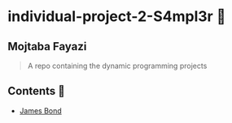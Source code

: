 # individual-project-2-S4mpl3r 🔰
## Mojtaba Fayazi
> A repo containing the dynamic programming projects
## Contents 🔮
- [James Bond](https://github.com/KNTU-Algorithm-Design-Spring-2021/individual-project-1-S4mpl3r/tree/main/project-1)
